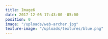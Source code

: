 ```yaml
---
title: Image6
date: 2017-12-05 17:43:00 -05:00
position: 0
image: "/uploads/web-archer.jpg"
texture-image: "/uploads/textures/blue.png"
---
```


